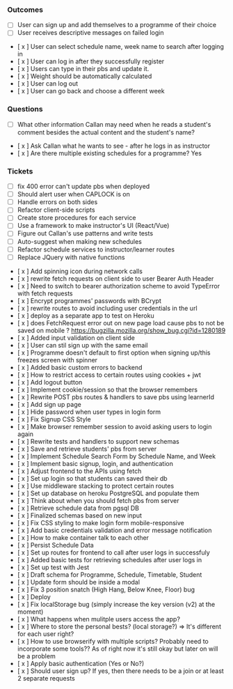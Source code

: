 ### Outcomes

- [   ] User can sign up and add themselves to a programme of their choice
- [   ] User receives descriptive messages on failed login

- [ x ] User can select schedule name, week name to search after logging in
- [ x ] User can log in after they successfully register
- [ x ] Users can type in their pbs and update it.
- [ x ] Weight should be automatically calculated
- [ x ] User can log out
- [ x ] User can go back and choose a different week

### Questions

- [  ] What other information Callan may need when he reads a student's comment besides the actual content and the student's name?
- [ x ] Ask Callan what he wants to see - after he logs in as instructor
- [ x ] Are there multiple existing schedules for a programme? Yes

### Tickets

- [  ] fix 400 error can't update pbs when deployed
- [  ] Should alert user when CAPLOCK is on
- [  ] Handle errors on both sides
- [  ] Refactor client-side scripts
- [  ] Create store procedures for each service
- [  ] Use a framework to make instructor's UI (React/Vue)
- [  ] Figure out Callan's use patterns and write tests
- [  ] Auto-suggest when making new schedules
- [  ] Refactor schedule services to instructor/learner routes
- [  ] Replace JQuery with native functions

- [ x ] Add spinning icon during network calls
- [ x ] rewrite fetch requests on client side to user Bearer Auth Header
- [ x ] Need to switch to bearer authorization scheme to avoid TypeError with fetch requests
- [ x ] Encrypt programmes' passwords with BCrypt
- [ x ] rewrite routes to avoid including user credentials in the url
- [ x ] deploy as a separate app to test on Heroku
- [ x ] does FetchRequest error out on new page load cause pbs to not be saved on mobile ? https://bugzilla.mozilla.org/show_bug.cgi?id=1280189
- [ x ] Added input validation on client side
- [ x ] User can stil sign up with the same email
- [ x ] Programme doesn't default to first option when signing up/this freezes screen with spinner
- [ x ] Added basic custom errors to backend
- [ x ] How to restrict access to certain routes using cookies + jwt
- [ x ] Add logout button
- [ x ] Implement cookie/session so that the browser remembers
- [ x ] Rewrite POST pbs routes & handlers to save pbs using learnerId
- [ x ] Add sign up page
- [ x ] Hide password when user types in login form
- [ x ] Fix Signup CSS Style
- [ x ] Make browser remember session to avoid asking users to login again 
- [ x ] Rewrite tests and handlers to support new schemas
- [ x ] Save and retrieve students' pbs from server
- [ x ] Implement Schedule Search Form by Schedule Name, and Week
- [ x ] Implement basic signup, login, and authentication
- [ x ] Adjust frontend to the APIs using fetch
- [ x ] Set up login so that students can saved their db
- [ x ] Use middleware stacking to protect certain routes
- [ x ] Set up database on heroku PostgreSQL and populate them
- [ x ] Think about when you should fetch pbs from server
- [ x ] Retrieve schedule data from pgsql DB
- [ x ] Finalized schemas based on new input
- [ x ] Fix CSS styling to make login form mobile-responsive
- [ x ] Add basic credentials validation and error message notification
- [ x ] How to make container talk to each other
- [ x ] Persist Schedule Data
- [ x ] Set up routes for frontend to call after user logs in successfuly
- [ x ] Added basic tests for retrieving schedules after user logs in
- [ x ] Set up test with Jest
- [ x ] Draft schema for Programme, Schedule, Timetable, Student
- [ x ] Update form should be inside a modal
- [ x ] Fix 3 position snatch (High Hang, Below Knee, Floor) bug
- [ x ] Deploy
- [ x ] Fix localStorage bug (simply increase the key version (v2) at the moment)
- [ x ] What happens when mulitple users access the app?
- [ x ] Where to store the personal bests? (local storage?) => It's different for each user right?
- [ x ] How to use browserify with multiple scripts? Probably need to incorporate some tools?? As of right now it's still okay but later on will be a problem
- [ x ] Apply basic authentication (Yes or No?)
- [ x ] Should user sign up? If yes, then there needs to be a join or at least 2 separate requests
